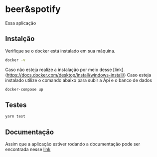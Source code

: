 # beer&spotify

Essa aplicação

## Instalção

Verifique se o docker está instalado em sua máquina. 
```bash
docker -v 
```
Caso não esteja realize a instalação por meio desse [link].(https://docs.docker.com/desktop/install/windows-install/)
Caso esteja instalado utilize o comando abaixo para subir a Api e o banco de dados
```bash
docker-compose up
```
## Testes
```bash
yarn test
```


## Documentação
Assim que a aplicação estiver rodando a documentação pode ser encontrada nesse [link]()